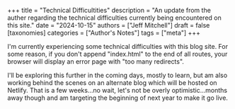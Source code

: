 +++
title = "Technical Difficultities"
description = "An update from the auther regarding the technical difficulties currently being encountered on this site."
date = "2024-10-15"
authors = ["Jeff Mitchell"]
draft = false
[taxonomies]
categories = ["Author's Notes"]
tags = ["meta"]
+++

I'm currently experiencing some technical difficulties with this blog site. For some reason, if you don't append "index.html" to the end of all routes, your browser will display an error page with "too many redirects".

I'll be exploring this further in the coming days, mostly to learn, but am also working behind the scenes on an alternate blog which will be hosted on Netlify. That is a few weeks...no wait, let's not be overly optimistic...months away though and am targeting the beginning of next year to make it go live.

